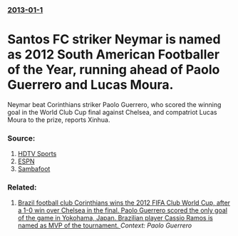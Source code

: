 ### [2013-01-1](/news/2013/01/1/index.md)

# Santos FC striker Neymar is named as 2012 South American Footballer of the Year, running ahead of Paolo Guerrero and Lucas Moura. 

Neymar beat Corinthians striker Paolo Guerrero, who scored the winning goal in the World Club Cup final against Chelsea, and compatriot Lucas Moura to the prize, reports Xinhua.


### Source:

1. [HDTV Sports](http://sports.ndtv.com/football/news/item/201360-neymar-voted-south-americas-best-player)
2. [ESPN](http://soccernet.espn.go.com/columns/story/_/id/1284188/neymar:-south-america's-finest-footballer-in-2012)
3. [Sambafoot](http://www.sambafoot.com/en/news/40964_neymar_voted_best_player_in_south_america_2012_-_el_pais.html)

### Related:

1. [Brazil football club Corinthians wins the 2012 FIFA Club World Cup, after a 1-0 win over Chelsea in the final. Paolo Guerrero scored the only goal of the game in Yokohama, Japan. Brazilian player Cassio Ramos is named as MVP of the tournament. ](/news/2012/12/16/brazil-football-club-corinthians-wins-the-2012-fifa-club-world-cup-after-a-1a0-win-over-chelsea-in-the-final-paolo-guerrero-scored-the-o.md) _Context: Paolo Guerrero_
